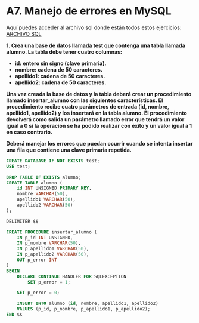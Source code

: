 # A7. Manejo de errores en MySQL

Aquí puedes acceder al archivo sql donde están todos estos ejercicios: [ARCHIVO SQL](error_handling.sql)

**1. Crea una base de datos llamada test que contenga una tabla llamada alumno. La tabla debe tener cuatro columnas:**

- **id: entero sin signo (clave primaria).**
- **nombre: cadena de 50 caracteres.**
- **apellido1: cadena de 50 caracteres.**
- **apellido2: cadena de 50 caracteres.**
  
**Una vez creada la base de datos y la tabla deberá crear un procedimiento llamado insertar_alumno con las siguientes características. El procedimiento recibe cuatro parámetros de entrada (id, nombre, apellido1, apellido2) y los insertará en la tabla alumno. El procedimiento devolverá como salida un parámetro llamado error que tendrá un valor igual a 0 si la operación se ha podido realizar con éxito y un valor igual a 1 en caso contrario.**

**Deberá manejar los errores que puedan ocurrir cuando se intenta insertar una fila que contiene una clave primaria repetida.**

```sql
CREATE DATABASE IF NOT EXISTS test;
USE test;

DROP TABLE IF EXISTS alumno;
CREATE TABLE alumno (
    id INT UNSIGNED PRIMARY KEY,
    nombre VARCHAR(50),
    apellido1 VARCHAR(50),
    apellido2 VARCHAR(50)
);

DELIMITER $$

CREATE PROCEDURE insertar_alumno (
    IN p_id INT UNSIGNED,
    IN p_nombre VARCHAR(50),
    IN p_apellido1 VARCHAR(50),
    IN p_apellido2 VARCHAR(50),
    OUT p_error INT
)
BEGIN
    DECLARE CONTINUE HANDLER FOR SQLEXCEPTION
        SET p_error = 1;

    SET p_error = 0;

    INSERT INTO alumno (id, nombre, apellido1, apellido2)
    VALUES (p_id, p_nombre, p_apellido1, p_apellido2);
END $$
```


